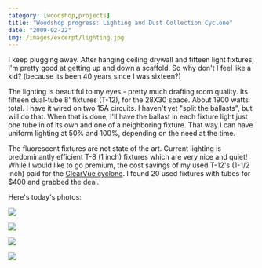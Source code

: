```yaml
---
category: [woodshop,projects]
title: "Woodshop progress: Lighting and Dust Collection Cyclone"
date: "2009-02-22"
img: /images/excerpt/lighting.jpg
---
```


I keep plugging away. After hanging ceiling drywall and fifteen light fixtures, I'm pretty good at getting up and down a scaffold. So why don't I feel like a kid? (because its been 40 years since I was sixteen?)  

The lighting is beautiful to my eyes - pretty much drafting room quality. Its fifteen dual-tube 8' fixtures (T-12), for the 28X30 space. About 1900 watts total. I have it wired on two 15A circuits. I haven't yet "split the ballasts", but will do that. When that is done, I'll have the ballast in each fixture light just one tube in of its own and one of a neighboring fixture. That way I can have uniform lighting at 50% and 100%, depending on the need at the time.  


The fluorescent fixtures are not state of the art. Current lighting is predominantly efficient T-8 (1 inch) fixtures which are very nice and quiet! While I would like to go premium, the cost savings of my used T-12's (1-1/2 inch) paid for the [ClearVue cyclone](http://www.clearvuecyclones.com/). I found 20 used fixtures with tubes for $400 and grabbed the deal.  

Here's today's photos:  

![](/images/3299104338_1b17c22f9d.jpg?v=0)  

![](/images/3299104464_e284af25fb.jpg?v=0)  

![](/images/3299104572_f1f6155715.jpg?v=0)  

![](/images/3299104712_e2e7e42729.jpg?v=0)
